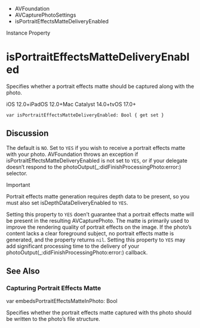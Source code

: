 

- AVFoundation
- AVCapturePhotoSettings
-  isPortraitEffectsMatteDeliveryEnabled 

Instance Property

# isPortraitEffectsMatteDeliveryEnabled

Specifies whether a portrait effects matte should be captured along with the photo.

iOS 12.0+iPadOS 12.0+Mac Catalyst 14.0+tvOS 17.0+

``` source
var isPortraitEffectsMatteDeliveryEnabled: Bool { get set }
```

## Discussion

The default is `NO`. Set to `YES` if you wish to receive a portrait effects matte with your photo. AVFoundation throws an exception if isPortraitEffectsMatteDeliveryEnabled is not set to `YES`, or if your delegate doesn’t respond to the photoOutput(_:didFinishProcessingPhoto:error:) selector.

Important

Portrait effects matte generation requires depth data to be present, so you must also set isDepthDataDeliveryEnabled to `YES`.

Setting this property to `YES` doen’t guarantee that a portrait effects matte will be present in the resulting AVCapturePhoto. The matte is primarily used to improve the rendering quality of portrait effects on the image. If the photo’s content lacks a clear foreground subject, no portrait effects matte is generated, and the property returns `nil`. Setting this property to `YES` may add significant processing time to the delivery of your photoOutput(_:didFinishProcessingPhoto:error:) callback.

## See Also

### Capturing Portrait Effects Matte

var embedsPortraitEffectsMatteInPhoto: Bool

Specifies whether the portrait effects matte captured with ths photo should be written to the photo’s file structure.

